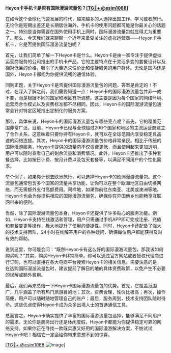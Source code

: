 **Heyon卡手机卡是否有国际漫游流量包？[[TG💪+ @esim1088](https://t.me/s/esim1088)]**

在如今这个全球化飞速发展的时代，越来越多的人选择出国工作、学习或者旅行。无论你是短期出差还是长期居住海外，手机卡的使用问题都可能是你最关心的话题之一。特别是当你需要在国外使用手机上网时，国际漫游流量包就显得尤为重要了。那么，今天我们就来聊聊一个近年来备受关注的虚拟运营商——Heyon卡手机卡，它是否提供国际漫游流量包呢？

首先，让我们简单了解一下Heyon卡是什么。Heyon卡是由一家专注于提供虚拟运营商服务的公司推出的手机卡产品。它的主要特点在于灵活多变的套餐设计以及相对低廉的价格，吸引了大量追求性价比和便捷服务的用户群体。无论是国内还是国外，Heyon卡都能为你提供流畅的通信体验。

回到正题，关于Heyon卡是否提供国际漫游流量包的问题，答案是肯定的！不过，在深入了解之前，我们需要知道一点：Heyon卡的国际漫游流量包并非一成不变，而是根据不同的国家和地区有所调整。这主要是因为每个国家的网络环境、运营商合作模式以及资费标准都不尽相同。因此，Heyon卡的国际漫游流量包通常会针对特定区域推出定制化的服务方案。

那么，具体来说，Heyon卡的国际漫游流量包有哪些亮点呢？首先，它的覆盖范围非常广泛。目前，Heyon卡已经与全球超过200个国家和地区的主流运营商建立了合作关系，这意味着只要你持有Heyon卡，就可以在全球范围内享受稳定且高速的网络连接。其次，Heyon卡的国际漫游流量包价格非常亲民。相比于传统的国际漫游服务，Heyon卡提供的流量包不仅资费更低，而且使用起来更加透明，用户可以随时查看自己的剩余流量和消费情况。此外，Heyon卡还推出了多种套餐选择，比如按日计费、按月计费以及包天套餐等，以满足不同用户的个性化需求。

举个例子，如果你计划去欧洲旅行，可以选择Heyon卡的欧洲漫游流量包。这个流量包通常包含多个国家的流量共享功能，让你可以在整个欧洲地区自由切换网络，而无需额外支付高额费用。同样地，如果你前往东南亚、北美或澳洲等地，Heyon卡也会为你提供相应的国际漫游流量包，确保你在异国他乡也能畅享互联网带来的便利。

当然，除了国际漫游流量包本身，Heyon卡还提供了许多贴心的服务功能。例如，Heyon卡支持在线激活和管理，用户只需通过手机APP即可完成注册、充值和套餐变更等操作，极大地提升了使用的便捷性。同时，Heyon卡还配备了强大的技术支持团队，24小时在线解答用户的各种疑问，确保每位用户都能获得及时有效的帮助。

说到这里，你可能会问：“既然Heyon卡有这么好的国际漫游流量包，那我该如何购买呢？”其实，购买Heyon卡非常简单。你可以通过官方网站或者授权代理商进行订购，也可以直接在各大电商平台搜索Heyon卡的相关信息。需要注意的是，在选购国际漫游流量包时，建议提前了解目的地的具体资费政策，以免产生不必要的误解或额外费用。

最后，我们再来总结一下Heyon卡国际漫游流量包的优势。首先，它覆盖范围广，几乎涵盖了所有热门旅游目的地；其次，资费合理，性价比极高；再次，操作简便，用户可以随时随地管理自己的账户；最后，服务周到，技术支持团队随时待命。这些优点使得Heyon卡成为众多出境人士的首选通信工具。

总而言之，Heyon卡确实提供了丰富的国际漫游流量包选择，能够满足不同用户的需求。无论你是商务出行还是休闲度假，Heyon卡都能为你提供稳定可靠的网络支持。如果你正在寻找一款既实惠又好用的国际漫游解决方案，不妨试试Heyon卡吧！相信它一定会给你带来意想不到的惊喜。

[[TG💪+ @esim1088](https://t.me/s/esim1088) ![Image](https://i.postimg.cc/4NQfJmqS/Snipaste-2025-05-13-00-14-12.png)]